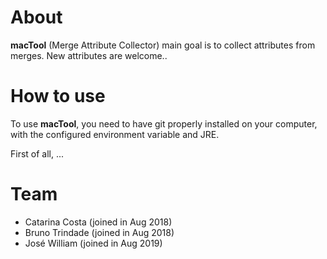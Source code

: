 # About

**macTool** (Merge Attribute Collector) main goal is to collect attributes from merges. New attributes are welcome..<br />

# How to use

To use **macTool**, you need to have git properly installed on your computer, with the configured environment variable and JRE.

First of all, ...

# Team

- Catarina Costa (joined in Aug 2018) 
- Bruno Trindade (joined in Aug 2018) 
- José William (joined in Aug 2019)
